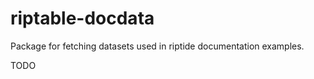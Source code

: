 riptable-docdata
================

Package for fetching datasets used in riptide documentation examples.

TODO
